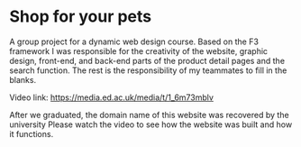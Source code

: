 # Shop for your pets
A group project for a dynamic web design course.
Based on the F3 framework
I was responsible for the creativity of the website, graphic design, front-end,
and back-end parts of the product detail pages and the search function.
The rest is the responsibility of my teammates to fill in the blanks.

Video link: https://media.ed.ac.uk/media/t/1_6m73mblv

After we graduated, the domain name of this website was recovered by the university
Please watch the video to see how the website was built and how it functions.
